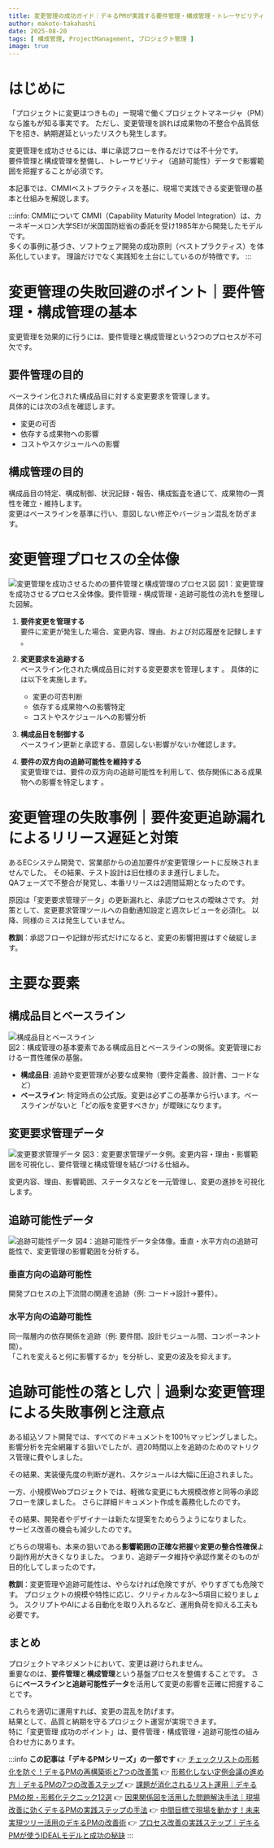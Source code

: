 ```yaml
---
title: 変更管理の成功ガイド｜デキるPMが実践する要件管理・構成管理・トレーサビリティ活用法
author: makoto-takahashi
date: 2025-08-20
tags: [ 構成管理, ProjectManagement, プロジェクト管理 ]
image: true
---
```


# はじめに

「プロジェクトに変更はつきもの」ー現場で働くプロジェクトマネージャ（PM）なら誰もが知る事実です。
ただし、変更管理を誤れば成果物の不整合や品質低下を招き、納期遅延といったリスクも発生します。

変更管理を成功させるには、単に承認フローを作るだけでは不十分です。  
要件管理と構成管理を整備し、トレーサビリティ（追跡可能性）データで影響範囲を把握することが必須です。

本記事では、CMMIベストプラクティスを基に、現場で実践できる変更管理の基本と仕組みを解説します。

:::info: CMMIについて
CMMI（Capability Maturity Model Integration）は、カーネギーメロン大学SEIが米国国防総省の委託を受け1985年から開発したモデルです。  
多くの事例に基づき、ソフトウェア開発の成功原則（ベストプラクティス）を体系化しています。
理論だけでなく実践知を土台にしているのが特徴です。
:::

# 変更管理の失敗回避のポイント｜要件管理・構成管理の基本
変更管理を効果的に行うには、要件管理と構成管理という2つのプロセスが不可欠です。

## 要件管理の目的
ベースライン化された構成品目に対する変更要求を管理します。  
具体的には次の3点を確認します。  
- 変更の可否
- 依存する成果物への影響
- コストやスケジュールへの影響

## 構成管理の目的
構成品目の特定、構成制御、状況記録・報告、構成監査を通じて、成果物の一貫性を確立・維持します。  
変更はベースラインを基準に行い、意図しない修正やバージョン混乱を防ぎます。

# 変更管理プロセスの全体像

![変更管理を成功させるための要件管理と構成管理のプロセス図](/img/pm/configuration_management_rm_cm_process.png)
図1：変更管理を成功させるプロセス全体像。要件管理・構成管理・追跡可能性の流れを整理した図解。

1. **要件変更を管理する**  
   要件に変更が発生した場合、変更内容、理由、および対応履歴を記録します 。

2. **変更要求を追跡する**  
   ベースライン化された構成品目に対する変更要求を管理します 。
   具体的には以下を実施します。  
    - 変更の可否判断  
    - 依存する成果物への影響特定  
    - コストやスケジュールへの影響分析

3. **構成品目を制御する**  
   ベースライン更新と承認する、意図しない影響がないか確認します。

4. **要件の双方向の追跡可能性を維持する**  
   変更管理では、要件の双方向の追跡可能性を利用して、依存関係にある成果物への影響を特定します 。

# 変更管理の失敗事例｜要件変更追跡漏れによるリリース遅延と対策
あるECシステム開発で、営業部からの追加要件が変更管理シートに反映されませんでした。
その結果、テスト設計は旧仕様のまま進行しました。  
QAフェーズで不整合が発覚し、本番リリースは2週間延期となったのです。

原因は「変更要求管理データ」の更新漏れと、承認プロセスの曖昧さです。
対策として、変更要求管理ツールへの自動通知設定と週次レビューを必須化。
以降、同様のミスは発生していません。

**教訓**：承認フローや記録が形式だけになると、変更の影響把握はすぐ破綻します。

# 主要な要素

## 構成品目とベースライン
![構成品目とベースライン](/img/pm/configuration_management_systempng.png)  
図2：構成管理の基本要素である構成品目とベースラインの関係。変更管理における一貫性確保の基盤。

- **構成品目**: 追跡や変更管理が必要な成果物（要件定義書、設計書、コードなど）
- **ベースライン**: 特定時点の公式版。変更は必ずこの基準から行います。ベースラインがないと「どの版を変更すべきか」が曖昧になります。

## 変更要求管理データ
![変更要求管理データ](/img/pm/configuration_management_change_request_management_data.png) 
図3：変更要求管理データ例。変更内容・理由・影響範囲を可視化し、要件管理と構成管理を結びつける仕組み。

変更内容、理由、影響範囲、ステータスなどを一元管理し、変更の進捗を可視化します。

## 追跡可能性データ
![追跡可能性データ](/img/pm/configuration_management_traceability_data.png) 
図4：追跡可能性データ全体像。垂直・水平方向の追跡可能性で、変更管理の影響範囲を分析する。

### 垂直方向の追跡可能性
開発プロセスの上下流間の関連を追跡（例: コード→設計→要件）。

### 水平方向の追跡可能性
同一階層内の依存関係を追跡（例: 要件間、設計モジュール間、コンポーネント間）。  
「これを変えると何に影響するか」を分析し、変更の波及を抑えます。

# 追跡可能性の落とし穴｜過剰な変更管理による失敗事例と注意点
ある組込ソフト開発では、すべてのドキュメントを100％マッピングしました。
影響分析を完全網羅する狙いでしたが、週20時間以上を追跡のためのマトリクス管理に費やしました。

その結果、実装優先度の判断が遅れ、スケジュールは大幅に圧迫されました。

一方、小規模Webプロジェクトでは、軽微な変更にも大規模改修と同等の承認フローを課しました。
さらに詳細ドキュメント作成を義務化したのです。

その結果、開発者やデザイナーは新たな提案をためらうようになりました。  
サービス改善の機会も減少したのです。

どちらの現場も、本来の狙いである**影響範囲の正確な把握**や**変更の整合性確保**より副作用が大きくなりました。
つまり、追跡データ維持や承認作業そのものが目的化してしまったのです。

**教訓**：変更管理や追跡可能性は、やらなければ危険ですが、やりすぎても危険です。
プロジェクトの規模や特性に応じ、クリティカルな3〜5項目に絞りましょう。
スクリプトやAIによる自動化を取り入れるなど、運用負荷を抑える工夫も必要です。

## まとめ
プロジェクトマネジメントにおいて、変更は避けられません。  
重要なのは、**要件管理**と**構成管理**という基盤プロセスを整備することです。
さらに**ベースラインと追跡可能性データ**を活用して変更の影響を正確に把握することです。  

これらを適切に運用すれば、変更の混乱を防げます。  
結果として、品質と納期を守るプロジェクト運営が実現できます。  
特に「変更管理 成功のポイント」は、要件管理・構成管理・追跡可能性の組み合わせ方にあります。

:::info
**この記事は「デキるPMシリーズ」の一部です**
👉 [チェックリストの形骸化を防ぐ！デキるPMの再構築術と7つの改善策](https://developer.mamezou-tech.com/blogs/2025/07/10/pm_checklist_rebuild_and_improve/)
👉 [形骸化しない定例会議の進め方｜デキるPMの7つの改善ステップ](https://developer.mamezou-tech.com/blogs/2025/07/18/pm_meeting_rebuild_and_improve/)
👉 [課題が消化されるリスト運用｜デキるPMの脱・形骸化テクニック12選](https://developer.mamezou-tech.com/blogs/2025/07/24/issue_list_rebuilding_and_practical_tips_for_pms/)
👉 [因果関係図を活用した問題解決手法｜現場改善に効くデキるPMの実践ステップの手法](https://developer.mamezou-tech.com/blogs/2025/08/05/problem_solving_with_cause_effect_diagram/)
👉 [中間目標で現場を動かす！未来実現ツリー活用のデキるPMの改善術](https://developer.mamezou-tech.com/blogs/2025/08/14/improvement_plan_with_future_reality_tree/)
👉 [プロセス改善の実践ステップ｜デキるPMが使うIDEALモデルと成功の秘訣](https://developer.mamezou-tech.com/blogs/2025/08/08/pm_process_improvement_ideal_model_and_practical_steps/)
:::